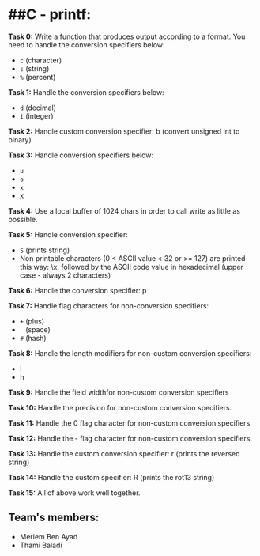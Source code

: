 ##C - printf:
=============

**Task 0:** Write a function that produces output according to a format.
You need to handle the conversion specifiers below:
- `c` (character)
- `s` (string)
- `%` (percent)

**Task 1:** Handle the conversion specifiers below:
- `d` (decimal)
- `i` (integer)

**Task 2:** Handle custom conversion specifier:
b (convert unsigned int to binary)

**Task 3:** Handle conversion specifiers below:
- `u`
- `o`
- `x`
- `X`

**Task 4:** Use a local buffer of 1024 chars in order to call write as little as possible.

**Task 5:** Handle conversion specifier:
- `S` (prints string)
- Non printable characters (0 < ASCII value < 32 or >= 127) are printed this way: \x, followed by the ASCII code value in hexadecimal (upper case - always 2 characters)

**Task 6:** Handle the conversion specifier: p

**Task 7:** Handle flag characters for non-conversion specifiers:
- `+` (plus)
- ` ` (space)
- `#` (hash)

**Task 8:** Handle the length modifiers for non-custom conversion specifiers:
- l
- h

**Task 9:** Handle the field widthfor non-custom conversion specifiers

**Task 10:** Handle the precision for non-custom conversion specifiers.

**Task 11:** Handle the 0 flag character for non-custom conversion specifiers.

**Task 12:** Handle the - flag character for non-custom conversion specifiers.

**Task 13:** Handle the custom conversion specifier: r (prints the reversed string)

**Task 14:** Handle the custom specifier: R (prints the rot13 string)

**Task 15:** All of above work well together.

Team's members:
---------------
- Meriem Ben Ayad
- Thami Baladi

